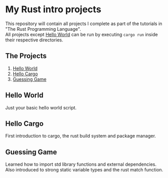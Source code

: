 # My Rust intro projects
This repository will contain all projects I complete as part of the tutorials in "The Rust Programming Language".  
All projects except [Hello World](#hello-world) can be run by executing `cargo run` inside their respective directories.  
## The Projects  
1. [Hello World](#hello-world)
2. [Hello Cargo](#hello-cargo)  
3. [Guessing Game](#guessing-game)

## Hello World
Just your basic hello world script.  
## Hello Cargo
First introduction to cargo, the rust build system and package manager.  
## Guessing Game
Learned how to import std library functions and external dependencies. Also introduced to strong static variable types and the rust match function.  
